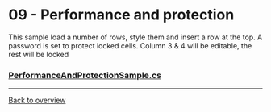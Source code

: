 ﻿# 09 - Performance and protection
This sample load a number of rows, style them and insert a row at the top.
A password is set to protect locked cells. Column 3 & 4 will be editable, the rest will be locked

### [PerformanceAndProtectionSample.cs](PerformanceAndProtectionSample.cs)

---
[Back to overview](/Readme.md)
